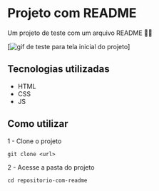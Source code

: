 # Projeto com README
Um projeto de teste com um arquivo README 🤠👾

[<img src="tela.gif" alt="gif de teste para tela inicial do projeto">]

## Tecnologias utilizadas
- HTML
- CSS
- JS

## Como utilizar
1 - Clone o projeto
```
git clone <url>
```
2 - Acesse a pasta do projeto
```
cd repositorio-com-readme
```


